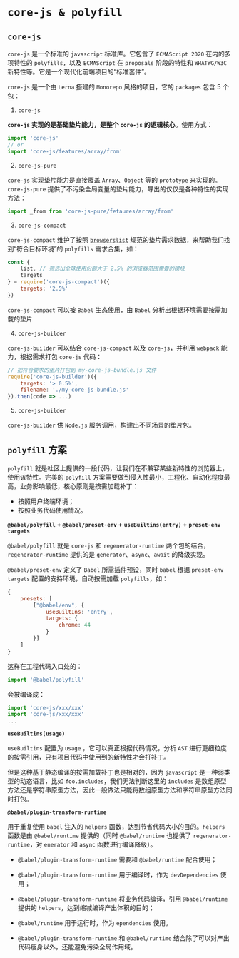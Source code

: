 # `core-js & polyfill`

## `core-js`

`core-js` 是一个标准的 `javascript` 标准库。它包含了 `ECMAScript 2020` 在内的多项特性的 `polyfills`，以及 `ECMAScript` 在 `proposals` 阶段的特性和 `WHATWG/W3C` 新特性等。它是一个现代化前端项目的“标准套件”。

`core-js` 是一个由 `Lerna` 搭建的 `Monorepo` 风格的项目，它的 `packages` 包含 5 个包：

1. `core-js`

**`core-js` 实现的是基础垫片能力，是整个 `core-js` 的逻辑核心**。使用方式：

```js
import 'core-js'
// or
import 'core-js/features/array/from'
```

2. `core-js-pure`

`core-js` 实现垫片能力是直接覆盖 `Array`、`Object` 等的 `prototype` 来实现的。`core-js-pure` 提供了不污染全局变量的垫片能力，导出的仅仅是各种特性的实现方法：

```js
import _from from 'core-js-pure/fetaures/array/from'
```

3. `core-js-compact`

`core-js-compact` 维护了按照 [`browserslist`](https://github.com/browserslist/browserslist) 规范的垫片需求数据，来帮助我们找到“符合目标环境”的 `polyfills` 需求合集，如：

```js
const {
    list, // 筛选出全球使用份额大于 2.5% 的浏览器范围需要的模块
    targets
} = require('core-js-compact')({
    targets: '2.5%'
})
```

`core-js-compact` 可以被 `Babel` 生态使用，由 `Babel` 分析出根据环境需要按需加载的垫片

4. `core-js-builder`

`core-js-builder` 可以结合 `core-js-compact` 以及 `core-js`，并利用 `webpack` 能力，根据需求打包 `core-js` 代码：

```js
// 把符合要求的垫片打包到 my-core-js-bundle.js 文件
require('core-js-builder')({
    targets: '> 0.5%',
    filename: './my-core-js-bundle.js'
}).then(code => ...)
```

5. `core-js-builder`

`core-js-builder` 供 `Node.js` 服务调用，构建出不同场景的垫片包。

## `polyfill` 方案

`polyfill` 就是社区上提供的一段代码，让我们在不兼容某些新特性的浏览器上，使用该特性。完美的 `polyfill` 方案需要做到侵入性最小，工程化、自动化程度最高，业务影响最低，核心原则是按需加载补丁：

- 按照用户终端环境；
- 按照业务代码使用情况。

**`@babel/polyfill` + `@babel/preset-env` + `useBuiltins(entry)` + `preset-env targets`**

`@babel/polyfill` 就是 `core-js` 和 `regenerator-runtime` 两个包的结合，`regenerator-runtime` 提供的是 `generator`、`async`、`await` 的降级实现。

`@babel/preset-env` 定义了 `Babel` 所需插件预设，同时 `babel` 根据 `preset-env targets` 配置的支持环境，自动按需加载 `polyfills`，如：

```js
{
    presets: [
        ["@babel/env", {
            useBuiltIns: 'entry',
            targets: {
                chrome: 44
            }
        }]
    ]
}
```

这样在工程代码入口处的：

```js
import '@babel/polyfill'
```

会被编译成：

```js
import 'core-js/xxx/xxx'
import 'core-js/xxx/xxx'
...
```

**`useBuiltins(usage)`**

`useBuiltins` 配置为 `usage` ，它可以真正根据代码情况，分析 `AST` 进行更细粒度的按需引用，只有项目代码中使用到的新特性才会打补丁。

但是这种基于静态编译的按需加载补丁也是相对的，因为 `javascript` 是一种弱类型的动态语言，比如 `foo.includes`，我们无法判断这里的 `includes` 是数组原型方法还是字符串原型方法，因此一般做法只能将数组原型方法和字符串原型方法同时打包。

**`@babel/plugin-transform-runtime`**

用于重复使用 `babel` 注入的 `helpers` 函数，达到节省代码大小的目的。`helpers` 函数是由 `@babel/runtime` 提供的（同时 `@babel/runtime` 也提供了 `regenerator-runtime`，对 `enerator` 和 `async` 函数进行编译降级）。

- `@babel/plugin-transform-runtime` 需要和 `@babel/runtime` 配合使用；

- `@babel/plugin-transform-runtime` 用于编译时，作为 `devDependencies` 使用；

- `@babel/plugin-transform-runtime` 将业务代码编译，引用 `@babel/runtime `提供的 `helpers`，达到缩减编译产出体积的目的；

- `@babel/runtime` 用于运行时，作为 `ependencies` 使用。

- `@babel/plugin-transform-runtime` 和 `@babel/runtime` 结合除了可以对产出代码瘦身以外，还能避免污染全局作用域。

